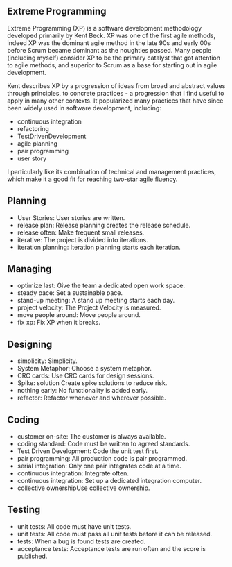 ## Extreme Programming

Extreme Programming (XP) is a software development methodology developed
primarily by Kent Beck. XP was one of the first agile methods, indeed XP was the
dominant agile method in the late 90s and early 00s before Scrum became dominant
as the noughties passed. Many people (including myself) consider XP to be the
primary catalyst that got attention to agile methods, and superior to Scrum as a
base for starting out in agile development.

Kent describes XP by a progression of ideas from broad and abstract values
through principles, to concrete practices - a progression that I find useful to
apply in many other contexts. It popularized many practices that have since been
widely used in software development, including: 

* continuous integration
* refactoring 
* TestDrivenDevelopment
* agile planning
* pair programming
* user story

I particularly like its combination of technical and management practices, which
make it a good fit for reaching two-star agile fluency.


## Planning

* User Stories: User stories are written.
* release plan: Release planning creates the release schedule.
* release often: Make frequent small releases.
* iterative: The project is divided into iterations.
* iteration planning: Iteration planning starts each iteration.

## Managing

* optimize last: Give the team a dedicated open work space.
* steady pace: Set a sustainable pace.
* stand-up meeting: A stand up meeting starts each day.
* project velocity: The Project Velocity is measured.
* move people around: Move people around.
* fix xp: Fix XP when it breaks.

## Designing

* simplicity: Simplicity.
* System Metaphor: Choose a system metaphor.
* CRC cards: Use CRC cards for design sessions.
* Spike: solution Create spike solutions to reduce risk.
* nothing early: No functionality is added early.
* refactor: Refactor whenever and wherever possible.

##  Coding
 
* customer on-site: The customer is always available.
* coding standard: Code must be written to agreed standards.
* Test Driven Development: Code the unit test first.
* pair programming: All production code is pair programmed.
* serial integration: Only one pair integrates code at a time.
* continuous integration: Integrate often.
* continuous integration: Set up a dedicated integration computer.
* collective ownershipUse collective ownership.
 
## Testing
 
* unit tests: All code must have unit tests.
* unit tests: All code must pass all unit tests before it  can be released.
* tests: When a bug is found tests are created.
* acceptance tests: Acceptance tests are run often and the score is published.
